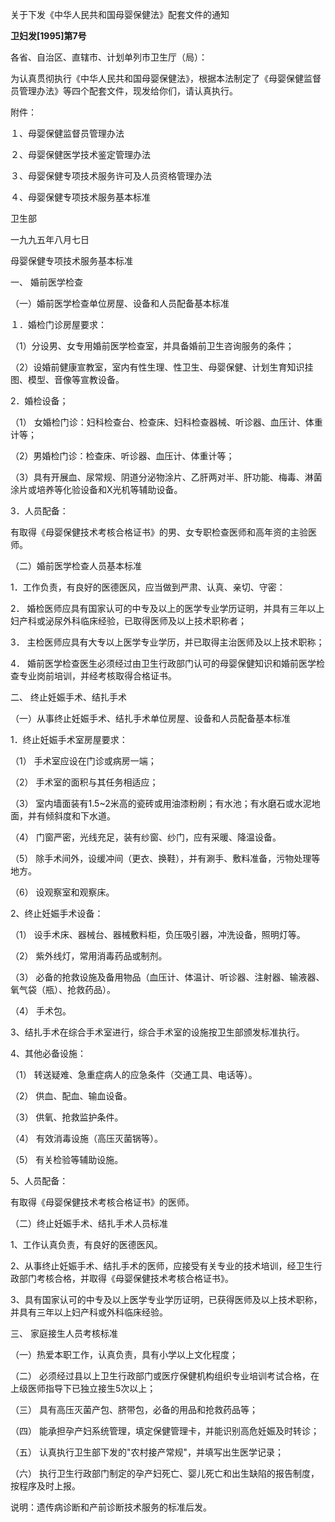 关于下发《中华人民共和国母婴保健法》配套文件的通知

**卫妇发\[1995\]第7号**

各省、自治区、直辖市、计划单列市卫生厅（局）：

为认真贯彻执行《中华人民共和国母婴保健法》，根据本法制定了《母婴保健监督员管理办法》等四个配套文件，现发给你们，请认真执行。

附件：

１、母婴保健监督员管理办法

２、母婴保健医学技术鉴定管理办法

３、母婴保健专项技术服务许可及人员资格管理办法

４、母婴保健专项技术服务基本标准

卫生部

一九九五年八月七日

母婴保健专项技术服务基本标准

一、 婚前医学检查

（一）婚前医学检查单位房屋、设备和人员配备基本标准

１．婚检门诊房屋要求：

（1）分设男、女专用婚前医学检查室，并具备婚前卫生咨询服务的条件；

（2）设婚前健康宣教室，室内有性生理、性卫生、母婴保健、计划生育知识挂图、模型、音像等宣教设备。

2．婚检设备；

（1） 女婚检门诊：妇科检查台、检查床、妇科检查器械、听诊器、血压计、体重计等；

（2）男婚检门诊：检查床、听诊器、血压计、体重计等；

（3）具有开展血、尿常规、阴道分泌物涂片、乙肝两对半、肝功能、梅毒、淋菌涂片或培养等化验设备和X光机等辅助设备。

3．人员配备：

有取得《母婴保健技术考核合格证书》的男、女专职检查医师和高年资的主验医师。

（二）婚前医学检查人员基本标准

1．工作负责，有良好的医德医风，应当做到严肃、认真、亲切、守密：

2． 婚检医师应具有国家认可的中专及以上的医学专业学历证明，并具有三年以上妇产科或泌尿外科临床经验，已取得医师及以上技术职称者；

3． 主检医师应具有大专以上医学专业学历，并已取得主治医师及以上技术职称；

4． 婚前医学检查医生必须经过由卫生行政部门认可的母婴保健知识和婚前医学检查专业岗前培训，并经考核取得合格证书。

二、 终止妊娠手术、结扎手术

（一）从事终止妊娠手术、结扎手术单位房屋、设备和人员配备基本标准

1．终止妊娠手术室房屋要求：

（1） 手术室应设在门诊或病房一端；

（2） 手术室的面积与其任务相适应；

（3） 室内墙面装有1.5\~2米高的瓷砖或用油漆粉刷；有水池；有水磨石或水泥地面，并有倾斜度和下水道。

（4） 门窗严密，光线充足，装有纱窗、纱门，应有采暖、降温设备。

（5） 除手术间外，设缓冲间（更衣、换鞋），并有涮手、敷料准备，污物处理等地方。

（6） 设观察室和观察床。

2、终止妊娠手术设备：

（1） 设手术床、器械台、器械敷料柜，负压吸引器，冲洗设备，照明灯等。

（2） 紫外线灯，常用消毒药品或制剂。

（3） 必备的抢救设施及备用物品（血压计、体温计、听诊器、注射器、输液器、氧气袋（瓶）、抢救药品）。

（4） 手术包。

3、结扎手术在综合手术室进行，综合手术室的设施按卫生部颁发标准执行。

4、其他必备设施：

（1） 转送疑难、急重症病人的应急条件（交通工具、电话等）。

（2） 供血、配血、输血设备。

（3） 供氧、抢救监护条件。

（4） 有效消毒设施（高压灭菌锅等）。

（5） 有关检验等辅助设施。

5、人员配备：

有取得《母婴保健技术考核合格证书》的医师。

（二）终止妊娠手术、结扎手术人员标准

1、工作认真负责，有良好的医德医风。

2、从事终止妊娠手术、结扎手术的医师，应接受有关专业的技术培训，经卫生行政部门考核合格，并取得《母婴保健技术考核合格证书》。

3、具有国家认可的中专及以上医学专业学历证明，已获得医师及以上技术职称，并具有三年以上妇产科或外科临床经验。

三、 家庭接生人员考核标准

（一）热爱本职工作，认真负责，具有小学以上文化程度；

（二） 必须经过县以上卫生行政部门或医疗保健机构组织专业培训考试合格，在上级医师指导下已独立接生5次以上；

（三） 具有高压灭菌产包、脐带包，必备的用品和抢救药品等；

（四） 能承担孕产妇系统管理，填定保健管理卡，并能识别高危妊娠及时转诊；

（五） 认真执行卫生部下发的"农村接产常规"，并填写出生医学记录；

（六） 执行卫生行政部门制定的孕产妇死亡、婴儿死亡和出生缺陷的报告制度，按程序及时上报。

说明：遗传病诊断和产前诊断技术服务的标准后发。
